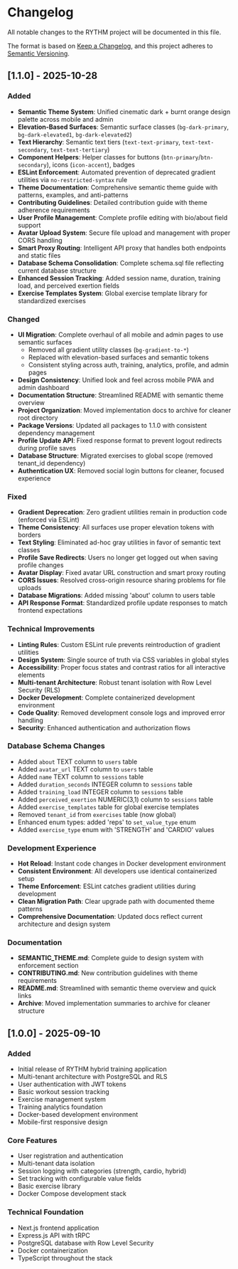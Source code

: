 # Changelog

All notable changes to the RYTHM project will be documented in this file.

The format is based on [Keep a Changelog](https://keepachangelog.com/en/1.0.0/),
and this project adheres to [Semantic Versioning](https://semver.org/spec/v2.0.0.html).

## [1.1.0] - 2025-10-28

### Added
- **Semantic Theme System**: Unified cinematic dark + burnt orange design palette across mobile and admin
- **Elevation-Based Surfaces**: Semantic surface classes (`bg-dark-primary`, `bg-dark-elevated1`, `bg-dark-elevated2`)
- **Text Hierarchy**: Semantic text tiers (`text-text-primary`, `text-text-secondary`, `text-text-tertiary`)
- **Component Helpers**: Helper classes for buttons (`btn-primary`/`btn-secondary`), icons (`icon-accent`), badges
- **ESLint Enforcement**: Automated prevention of deprecated gradient utilities via `no-restricted-syntax` rule
- **Theme Documentation**: Comprehensive semantic theme guide with patterns, examples, and anti-patterns
- **Contributing Guidelines**: Detailed contribution guide with theme adherence requirements
- **User Profile Management**: Complete profile editing with bio/about field support
- **Avatar Upload System**: Secure file upload and management with proper CORS handling
- **Smart Proxy Routing**: Intelligent API proxy that handles both endpoints and static files
- **Database Schema Consolidation**: Complete schema.sql file reflecting current database structure
- **Enhanced Session Tracking**: Added session name, duration, training load, and perceived exertion fields
- **Exercise Templates System**: Global exercise template library for standardized exercises

### Changed
- **UI Migration**: Complete overhaul of all mobile and admin pages to use semantic surfaces
  - Removed all gradient utility classes (`bg-gradient-to-*`)
  - Replaced with elevation-based surfaces and semantic tokens
  - Consistent styling across auth, training, analytics, profile, and admin pages
- **Design Consistency**: Unified look and feel across mobile PWA and admin dashboard
- **Documentation Structure**: Streamlined README with semantic theme overview
- **Project Organization**: Moved implementation docs to archive for cleaner root directory
- **Package Versions**: Updated all packages to 1.1.0 with consistent dependency management
- **Profile Update API**: Fixed response format to prevent logout redirects during profile saves
- **Database Structure**: Migrated exercises to global scope (removed tenant_id dependency)
- **Authentication UX**: Removed social login buttons for cleaner, focused experience

### Fixed
- **Gradient Deprecation**: Zero gradient utilities remain in production code (enforced via ESLint)
- **Theme Consistency**: All surfaces use proper elevation tokens with borders
- **Text Styling**: Eliminated ad-hoc gray utilities in favor of semantic text classes
- **Profile Save Redirects**: Users no longer get logged out when saving profile changes
- **Avatar Display**: Fixed avatar URL construction and smart proxy routing
- **CORS Issues**: Resolved cross-origin resource sharing problems for file uploads
- **Database Migrations**: Added missing 'about' column to users table
- **API Response Format**: Standardized profile update responses to match frontend expectations

### Technical Improvements
- **Linting Rules**: Custom ESLint rule prevents reintroduction of gradient utilities
- **Design System**: Single source of truth via CSS variables in global styles
- **Accessibility**: Proper focus states and contrast ratios for all interactive elements
- **Multi-tenant Architecture**: Robust tenant isolation with Row Level Security (RLS)
- **Docker Development**: Complete containerized development environment
- **Code Quality**: Removed development console logs and improved error handling
- **Security**: Enhanced authentication and authorization flows

### Database Schema Changes
- Added `about` TEXT column to `users` table
- Added `avatar_url` TEXT column to `users` table  
- Added `name` TEXT column to `sessions` table
- Added `duration_seconds` INTEGER column to `sessions` table
- Added `training_load` INTEGER column to `sessions` table
- Added `perceived_exertion` NUMERIC(3,1) column to `sessions` table
- Added `exercise_templates` table for global exercise templates
- Removed `tenant_id` from `exercises` table (now global)
- Enhanced enum types: added 'reps' to `set_value_type` enum
- Added `exercise_type` enum with 'STRENGTH' and 'CARDIO' values

### Development Experience
- **Hot Reload**: Instant code changes in Docker development environment
- **Consistent Environment**: All developers use identical containerized setup
- **Theme Enforcement**: ESLint catches gradient utilities during development
- **Clean Migration Path**: Clear upgrade path with documented theme patterns
- **Comprehensive Documentation**: Updated docs reflect current architecture and design system

### Documentation
- **SEMANTIC_THEME.md**: Complete guide to design system with enforcement section
- **CONTRIBUTING.md**: New contribution guidelines with theme requirements
- **README.md**: Streamlined with semantic theme overview and quick links
- **Archive**: Moved implementation summaries to archive for cleaner structure

## [1.0.0] - 2025-09-10

### Added
- Initial release of RYTHM hybrid training application
- Multi-tenant architecture with PostgreSQL and RLS
- User authentication with JWT tokens
- Basic workout session tracking
- Exercise management system
- Training analytics foundation
- Docker-based development environment
- Mobile-first responsive design

### Core Features
- User registration and authentication
- Multi-tenant data isolation
- Session logging with categories (strength, cardio, hybrid)
- Set tracking with configurable value fields
- Basic exercise library
- Docker Compose development stack

### Technical Foundation
- Next.js frontend application
- Express.js API with tRPC
- PostgreSQL database with Row Level Security
- Docker containerization
- TypeScript throughout the stack